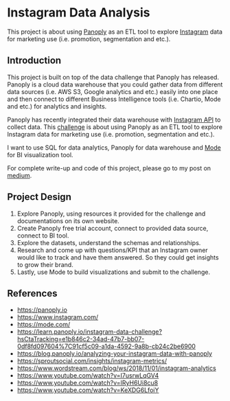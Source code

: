 # Instagram Data Analysis
This project is about using [Panoply](https://panoply.io) as an ETL tool to explore [Instagram](https://www.instagram.com/) data for marketing use (i.e. promotion, segmentation and etc.). 


## Introduction  
This project is built on top of the data challenge that Panoply has released. Panoply is a cloud data warehouse that you could gather data from different data sources (i.e. AWS S3, Google analytics and etc.) easily into one place and then connect to different Business Intelligence tools (i.e. Chartio, Mode and etc.) for analytics and insights.    

Panoply has recently integrated their data warehouse with [Instagram API](https://blog.panoply.io/instagram-on-panoply) to collect data. This [challenge](https://blog.panoply.io/instagram-data-challenge) is about using Panoply as an ETL tool to explore Instagram data for marketing use (i.e. promotion, segmentation and etc.). 

I want to use SQL for data analytics, Panoply for data warehouse and [Mode](https://mode.com/) for BI visualization tool.

For complete write-up and code of this project, please go to my post on [medium](https://towardsdatascience.com/instagram-data-analysis-ce03aa4a472a).

## Project Design
1. Explore Panoply, using resources it provided for the challenge and documentations on its own website.    
2. Create Panoply free trial account, connect to provided data source, connect to BI tool.  
3. Explore the datasets, understand the schemas and relationships.  
4. Research and come up with questions/KPI that an Instagram owner would like to track and have them answered. So they could get insights to grow their brand.  
5. Lastly, use Mode to build visualizations and submit to the challenge.  

## References
* https://panoply.io
* https://www.instagram.com/
* https://mode.com/
* https://learn.panoply.io/instagram-data-challenge?hsCtaTracking=e1b846c2-34ad-47b7-bb07-0df8fd097604%7C91cf5c09-a1da-4592-9a8b-cb24c2be6900
* https://blog.panoply.io/analyzing-your-instagram-data-with-panoply
* https://sproutsocial.com/insights/instagram-metrics/
* https://www.wordstream.com/blog/ws/2018/11/01/instagram-analytics
* https://www.youtube.com/watch?v=I7usrwLqGV4
* https://www.youtube.com/watch?v=IRyH6Ui8cu8
* https://www.youtube.com/watch?v=KeXDG6LfoiY
